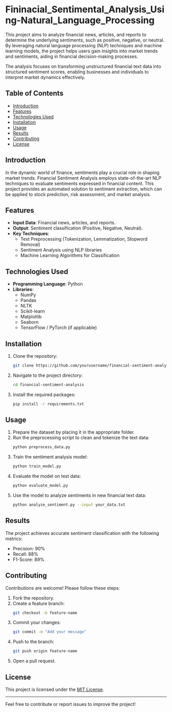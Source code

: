 # Fininacial_Sentimental_Analysis_Using-Natural_Language_Processing
This project aims to analyze financial news, articles, and reports to determine the underlying sentiments, such as positive, negative, or neutral. By leveraging natural language processing (NLP) techniques and machine learning models, the project helps users gain insights into market trends and sentiments, aiding in financial decision-making processes.

The analysis focuses on transforming unstructured financial text data into structured sentiment scores, enabling businesses and individuals to interpret market dynamics effectively.

## Table of Contents
- [Introduction](#introduction)
- [Features](#features)
- [Technologies Used](#technologies-used)
- [Installation](#installation)
- [Usage](#usage)
- [Results](#results)
- [Contributing](#contributing)
- [License](#license)

## Introduction
In the dynamic world of finance, sentiments play a crucial role in shaping market trends. Financial Sentiment Analysis employs state-of-the-art NLP techniques to evaluate sentiments expressed in financial content. This project provides an automated solution to sentiment extraction, which can be applied to stock prediction, risk assessment, and market analysis.

## Features
- **Input Data**: Financial news, articles, and reports.
- **Output**: Sentiment classification (Positive, Negative, Neutral).
- **Key Techniques**:
  - Text Preprocessing (Tokenization, Lemmatization, Stopword Removal)
  - Sentiment Analysis using NLP libraries
  - Machine Learning Algorithms for Classification

## Technologies Used
- **Programming Language**: Python
- **Libraries**:
  - NumPy
  - Pandas
  - NLTK
  - Scikit-learn
  - Matplotlib
  - Seaborn
  - TensorFlow / PyTorch (if applicable)

## Installation
1. Clone the repository:
   ```bash
   git clone https://github.com/yourusername/financial-sentiment-analysis.git
   ```
2. Navigate to the project directory:
   ```bash
   cd financial-sentiment-analysis
   ```
3. Install the required packages:
   ```bash
   pip install -r requirements.txt
   ```

## Usage
1. Prepare the dataset by placing it in the appropriate folder.
2. Run the preprocessing script to clean and tokenize the text data:
   ```bash
   python preprocess_data.py
   ```
3. Train the sentiment analysis model:
   ```bash
   python train_model.py
   ```
4. Evaluate the model on test data:
   ```bash
   python evaluate_model.py
   ```
5. Use the model to analyze sentiments in new financial text data:
   ```bash
   python analyze_sentiment.py --input your_data.txt
   ```

## Results
The project achieves accurate sentiment classification with the following metrics:
- Precision: 90%
- Recall: 88%
- F1-Score: 89%

## Contributing
Contributions are welcome! Please follow these steps:
1. Fork the repository.
2. Create a feature branch:
   ```bash
   git checkout -b feature-name
   ```
3. Commit your changes:
   ```bash
   git commit -m "Add your message"
   ```
4. Push to the branch:
   ```bash
   git push origin feature-name
   ```
5. Open a pull request.

## License
This project is licensed under the [MIT License](LICENSE).

---

Feel free to contribute or report issues to improve the project!
